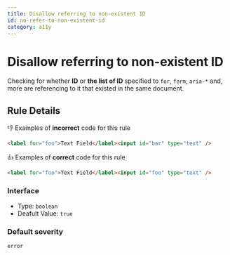 ```yaml
---
title: Disallow referring to non-existent ID
id: no-refer-to-non-existent-id
category: a11y
---
```


# Disallow referring to non-existent ID

Checking for whether **ID** or **the list of ID** specified to `for`, `form`, `aria-*` and, more are referencing to it that existed in the same document.

## Rule Details

👎 Examples of **incorrect** code for this rule

```html
<label for="foo">Text Field</label><input id="bar" type="text" />
```

👍 Examples of **correct** code for this rule

```html
<label for="foo">Text Field</label><input id="foo" type="text" />
```

### Interface

- Type: `boolean`
- Deafult Value: `true`

### Default severity

`error`
